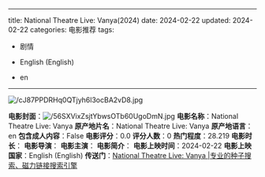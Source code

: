 
---
title: National Theatre Live: Vanya(2024)
date: 2024-02-22
updated: 2024-02-22
categories: 电影推荐
tags:

- 剧情

- English (English)
- en
---

<img src="https://image.tmdb.org/t/p/original/cJ87PPDRHq0QTjyh6l3ocBA2vD8.jpg" alt="/cJ87PPDRHq0QTjyh6l3ocBA2vD8.jpg" title="/cJ87PPDRHq0QTjyh6l3ocBA2vD8.jpg">

**电影封面**：<img src="https://image.tmdb.org/t/p/w200/56SXVixZsjtYbwsOTb60UgoDmN.jpg" alt="/56SXVixZsjtYbwsOTb60UgoDmN.jpg" title="/56SXVixZsjtYbwsOTb60UgoDmN.jpg">
**电影名称**：National Theatre Live: Vanya
**原产地片名**：National Theatre Live: Vanya
**原产地语言**：en
**包含成人内容**：False
**电影评分**：0.0
**评分人数**：0
**热门程度**：28.219
**电影时长**：
**电影导演**：
**电影主演**：
**电影简介**：
**电影上映时间**：2024-02-22
**电影上映国家**：English (English)
**传送门**：[National Theatre Live: Vanya |专业的种子搜索、磁力链接搜索引擎](https://movie.amd794.com:2083/?search=National%20Theatre%20Live%3A%20Vanya&ordering=&mode=match_phrase&page_size=10&page=1)

